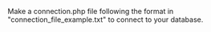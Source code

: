 Make a connection.php file following the format in "connection_file_example.txt" to connect to your database.
